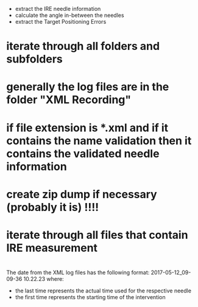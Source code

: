 
- extract the IRE needle information
- calculate the angle in-between the needles
- extract the Target Positioning Errors


# iterate through all folders and subfolders
# generally the log files are in the folder "XML Recording"
# if file extension is *.xml and if it contains the name validation then it contains the validated needle information
# create zip dump if necessary (probably it is) !!!!
# iterate through all files that contain IRE measurement
# 
The date from the XML log files has the following format:
2017-05-12_09-09-36 10.22.23
where:
- the last time represents the actual time used for the respective needle
- the first time represents the starting time of the intervention

